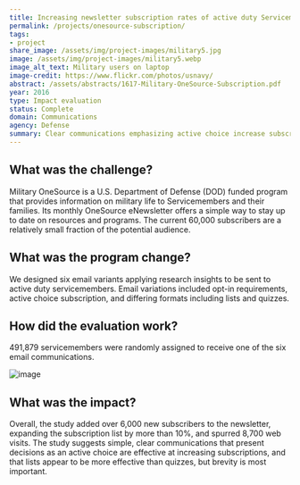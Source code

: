 ```yaml
---
title: Increasing newsletter subscription rates of active duty Servicemembers
permalink: /projects/onesource-subscription/
tags:
- project
share_image: /assets/img/project-images/military5.jpg
image: /assets/img/project-images/military5.webp
image_alt_text: Military users on laptop
image-credit: https://www.flickr.com/photos/usnavy/
abstract: /assets/abstracts/1617-Military-OneSource-Subscription.pdf
year: 2016
type: Impact evaluation
status: Complete
domain: Communications
agency: Defense
summary: Clear communications emphasizing active choice increase subscription rates
---
```

## What was the challenge?
Military OneSource is a U.S. Department of Defense (DOD) funded program that provides information on military life to Servicemembers and their families. Its monthly OneSource eNewsletter offers a simple way to stay up to date on resources and programs. The current 60,000 subscribers are a relatively small fraction of the potential audience.

## What was the program change?
We designed six email variants applying research insights to be sent to active duty servicemembers. Email variations included opt-in requirements, active choice subscription, and differing formats including lists and quizzes. 

## How did the evaluation work?
491,879 servicemembers were randomly assigned to receive one of the six email communications.

![image]({{site.baseurl}}/assets/img/project-images/1617-graph.webp)

## What was the impact?
Overall, the study added over 6,000 new subscribers to the newsletter, expanding the subscription list by more than 10%, and spurred 8,700 web visits. The study suggests simple, clear communications that present decisions as an active choice are effective at increasing subscriptions, and that lists appear to be more effective than quizzes, but brevity is most important.
